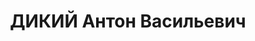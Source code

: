---
title: ДИКИЙ Антон Васильевич
description: 'Род. в 1900, Украина, Полтавская обл., с. Андрусивка, украинец, обр.:
  среднее, член ВКП(б) с 1919. Проживал: Украинская ССР, г. Харьков, Барачный пер.,
  5, кв. 43. Кузнец, директор исторического музея, писатель

  Арестован 12.10.1937. Обв. по ст. 54-11-8 (участник антисоветской украинской национал-террористической
  организации). Приговор: ВК ВС СССР, 30.12.1937 – ВМН. Расстрелян 31.12.1937, г.Харьков.

  Реабилитирован 28.05.1959'
---
